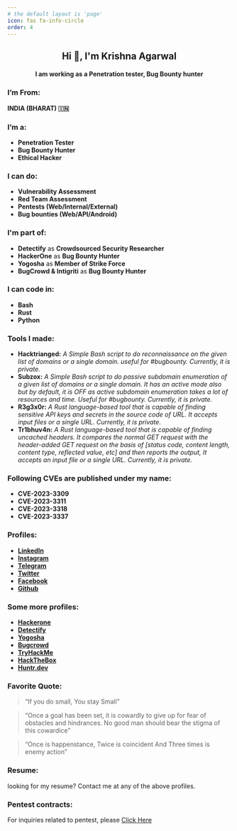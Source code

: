 ```yaml
---
# the default layout is 'page'
icon: fas fa-info-circle
order: 4
---
```

<base target="_blank"> 

## **<center> Hi 👋, I'm Krishna Agarwal </center>**
#### <center> I am working as a Penetration tester, Bug Bounty hunter </center>


### I’m From:
**INDIA (BHARAT) 🇮🇳**

### I’m a:
- **Penetration Tester**
- **Bug Bounty Hunter**
- **Ethical Hacker**

### I can do:
- **Vulnerability Assessment**
- **Red Team Assessment**
- **Pentests (Web/Internal/External)**
- **Bug bounties (Web/API/Android)**

### I'm part of:
- **Detectify** as **Crowdsourced Security Researcher**
- **HackerOne** as **Bug Bounty Hunter**
- **Yogosha** as **Member of Strike Force**
- **BugCrowd & Intigriti** as **Bug Bounty Hunter**

### I can code in:
- **Bash**
- **Rust**
- **Python**

### Tools I made:
- **Hacktrianged:** *A Simple Bash script to do reconnaissance on the given list of domains or a single domain. useful for #bugbounty. Currently, it is private.*
- **Subzox:** *A Simple Bash script to do passive subdomain enumeration of a given list of domains or a single domain. It has an active mode also but by default, it is OFF as active subdomain enumeration takes a lot of resources and time. Useful for #bugbounty. Currently, it is private.*
- **R3g3x0r:** *A Rust language-based tool that is capable of finding sensitive API keys and secrets in the source code of URL. It accepts input files or a single URL. Currently, it is private.*
- **Tr1bhuv4n:** *A Rust language-based tool that is capable of finding uncached headers. It compares the normal GET request with the header-added GET request on the basis of [status code, content length, content type, reflected value, etc] and then reports the output, It accepts an input file or a single URL. Currently, it is private.*


### Following CVEs are published under my name:
- **CVE-2023-3309**
- **CVE-2023-3311**
- **CVE-2023-3318**
- **CVE-2023-3337**

### Profiles:
- [**LinkedIn**](https://www.linkedin.com/in/kr1shna4garwal)
- [**Instagram**](https://www.instagram.com/krishnaagarwal_in)
- [**Telegram**](https://telegram.me/kr1shna4garwal)
- [**Twitter**](https://twitter.com/Kr1shna4garwal)
- [**Facebook**](https://www.facebook.com/kr1shna4garwal)
- [**Github**](https://github.com/kr1shna4garwal)

### Some more profiles:
- [**Hackerone**](https://hackerone.com/kr1shna4garwal)
- [**Detectify**](https://cs.detectify.com/profile/kr1shna4garwal)
- [**Yogosha**](http://app.yogosha.com/r/kr1shna4garwal)
- [**Bugcrowd**](https://bugcrowd.com/kr1shna4garwal)
- [**TryHackMe**](https://tryhackme.com/p/Kr1shna4garwal)
- [**HackTheBox**](https://app.hackthebox.com/profile/685392)
- [**Huntr.dev**](https://huntr.dev/users/kr1shna4garwal)


### Favorite Quote:

> “If you do small, You stay Small”

> “Once a goal has been set, it is cowardly to give up for fear of obstacles and hindrances. No good man should bear the stigma of this cowardice”

> “Once is happenstance, Twice is coincident And Three times is enemy action”

### Resume:
looking for my resume? Contact me at any of the above profiles.

### Pentest contracts:
For inquiries related to pentest, please <a href="mailto:kr1shna4garwal@gmail.com"> Click Here</a>
